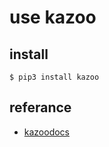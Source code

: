 # use kazoo

## install

```
$ pip3 install kazoo
```

## referance
* [kazoodocs](http://kazoo.readthedocs.io/en/latest/basic_usage.html)

